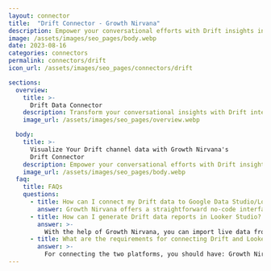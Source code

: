 ```yaml
---
layout: connector
title:  "Drift Connector - Growth Nirvana"
description: Empower your conversational efforts with Drift insights integrated into Looker Studio's analytics environment.
image: /assets/images/seo_pages/body.webp
date: 2023-08-16
categories: connectors
permalink: connectors/drift
icon_url: /assets/images/seo_pages/connectors/drift

sections:
  overview:
    title: >-
      Drift Data Connector
    description: Transform your conversational insights with Drift integration. Seamlessly merge conversation data from Drift with Looker Studio's analytical capabilities, unlocking insights that power customer interactions, lead generation strategies, and operational excellence.
    image_url: /assets/images/seo_pages/overview.webp

  body:
    title: >-
      Visualize Your Drift channel data with Growth Nirvana's
      Drift Connector
    description: Empower your conversational efforts with Drift insights integrated into Looker Studio's analytics environment.
    image_url: /assets/images/seo_pages/body.webp
  faq:
    title: FAQs
    questions:
      - title: How can I connect my Drift data to Google Data Studio/Looker Studio?
        answer: Growth Nirvana offers a straightforward no-code interface to connect to Drift data sources.
      - title: How can I generate Drift data reports in Looker Studio?
        answer: >-
          With the help of Growth Nirvana, you can import live data from Drift into Looker Studio. These data can be viewed in charts, tables, and dashboards to generate branded reports that can be shared instantly.
      - title: What are the requirements for connecting Drift and Looker Studio?
        answer: >-
          For connecting the two platforms, you should have: Growth Nirvana Account and Drift Ads Account
---
```


